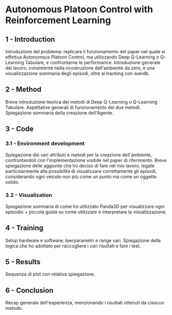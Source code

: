 # Autonomous Platoon Control with Reinforcement Learning

## 1 - Introduction
Introduzione del problema: replicare il funzionamento del paper nel quale si effettua Autonomous Platoon Control, ma utilizzando Deep Q-Learning o Q-Learning Tabulare, e confrontarne le performance. Introduzione generale del lavoro, consistente nella ricostruzione dell'ambiente da zero, e una visualizzazione sommaria degli episodi, oltre al tracking con wandb.

## 2 - Method
Breve introduzione teorica dei metodi di Deep Q-Learning o Q-Learning Tabulare. Aspettative generali di funzionamento dei due metodi.
Spiegazione sommaria della creazione dell'Agente.

## 3 - Code

### 3.1 - Environment development
Spiegazione dei vari attributi e metodi per la creazione dell'ambiente, confrontandoli con l'implementazione visibile nel paper di riferimento.
Breve spiegazione delle aggiunte che ho deciso di fare nel mio lavoro, legate particolarmente alla possibilità di visualizzare correttamente gli episodi, considerando ogni veicolo non più come un punto ma come un oggetto solido.

### 3.2 - Visualization
Spiegazione sommaria di come ho utilizzato Panda3D per visualizzare ogni episodio + piccola guida su come utilizzare e interpretare la visualizzazione.

## 4 - Training
Setup hardware e software; Iperparametri e range vari. Spiegazione della logica che ho adottato per raccogliere i vari risultati e fare i test.

## 5 - Results
Sequenza di plot con relativa spiegazione.

## 6 - Conclusion
Recap generale dell'esperienza, menzionando i risultati ottenuti da ciascun metodo.
